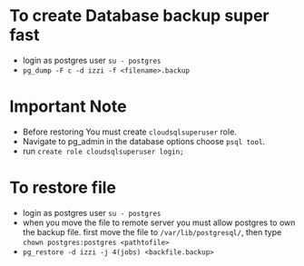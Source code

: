 # To create Database backup super fast
- login as postgres user `su - postgres`
- `pg_dump -F c -d izzi -f <filename>.backup`

# Important Note
- Before restoring You must create `cloudsqlsuperuser` role.
- Navigate to pg_admin in the database options choose `psql tool`.
- run `create role cloudsqlsuperuser login;`

# To restore file
- login as postgres user `su - postgres`
- when you move the file to remote server you must allow postgres to own the backup file. first move the file to `/var/lib/postgresql/`, then type `chown postgres:postgres <pathtofile>`
- `pg_restore -d izzi -j 4(jobs) <backfile.backup>`